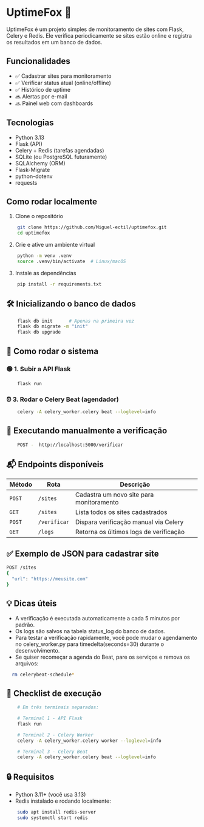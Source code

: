 # UptimeFox 🦊

UptimeFox é um projeto simples de monitoramento de sites com Flask, Celery e Redis. Ele verifica periodicamente se sites estão online e registra os resultados em um banco de dados.

## Funcionalidades

- ✅ Cadastrar sites para monitoramento
- ✅ Verificar status atual (online/offline)
- ✅ Histórico de uptime
- 🔜 Alertas por e-mail
- 🔜 Painel web com dashboards

## Tecnologias

- Python 3.13
- Flask (API)
- Celery + Redis (tarefas agendadas)
- SQLite (ou PostgreSQL futuramente)
- SQLAlchemy (ORM)
- Flask-Migrate
- python-dotenv
- requests
## Como rodar localmente

1. Clone o repositório
```bash
    git clone https://github.com/Miguel-ectil/uptimefox.git
    cd uptimefox
```

2. Crie e ative um ambiente virtual
```bash
    python -m venv .venv
    source .venv/bin/activate  # Linux/macOS
```

3. Instale as dependências
```bash
    pip install -r requirements.txt
```
## 🛠️ Inicializando o banco de dados

``` bash
    flask db init      # Apenas na primeira vez
    flask db migrate -m "init"
    flask db upgrade
```
## 🧪 Como rodar o sistema

### 🟢 1. Subir a API Flask

``` bash
    flask run
```
### ⏰ 3. Rodar o Celery Beat (agendador)
``` bash
    celery -A celery_worker.celery beat --loglevel=info
```

## 🔁 Executando manualmente a verificação
```bash 
    POST -  http://localhost:5000/verificar
```

## 📬 Endpoints disponíveis
| Método | Rota         | Descrição                                |
| ------ | ------------ | ---------------------------------------- |
| `POST` | `/sites`     | Cadastra um novo site para monitoramento |
| `GET`  | `/sites`     | Lista todos os sites cadastrados         |
| `POST` | `/verificar` | Dispara verificação manual via Celery    |
| `GET`  | `/logs`      | Retorna os últimos logs de verificação   |

## ✅ Exemplo de JSON para cadastrar site

``` bash
POST /sites
{
  "url": "https://meusite.com"
}
```
## 💡 Dicas úteis

- A verificação é executada automaticamente a cada 5 minutos por padrão.
- Os logs são salvos na tabela status_log do banco de dados.
- Para testar a verificação rapidamente, você pode mudar o agendamento no celery_worker.py para timedelta(seconds=30) durante o desenvolvimento.
- Se quiser recomeçar a agenda do Beat, pare os serviços e remova os arquivos:

```bash
  rm celerybeat-schedule*
```

## 📍 Checklist de execução
``` bash 
    # Em três terminais separados:

    # Terminal 1 - API Flask
    flask run

    # Terminal 2 - Celery Worker
    celery -A celery_worker.celery worker --loglevel=info

    # Terminal 3 - Celery Beat
    celery -A celery_worker.celery beat --loglevel=info

```

## 🔒 Requisitos

- Python 3.11+ (você usa 3.13)
- Redis instalado e rodando localmente:

``` bash
    sudo apt install redis-server
    sudo systemctl start redis
```